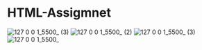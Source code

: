 # HTML-Assigmnet
![127 0 0 1_5500_ (3)](https://user-images.githubusercontent.com/123485448/216579880-64705dd5-3687-4431-bf5e-fd8d491849c3.png)
![127 0 0 1_5500_ (2)](https://user-images.githubusercontent.com/123485448/216580005-725e79ce-ee7e-40ac-b30e-66fa73661c5f.png)
![127 0 0 1_5500_ (3)](https://user-images.githubusercontent.com/123485448/216580076-e08eea7b-588c-4207-ad90-e06641cba015.png)
![127 0 0 1_5500_](https://user-images.githubusercontent.com/123485448/216580117-f6e054b0-2359-4531-a354-be49fe0ea772.png)

